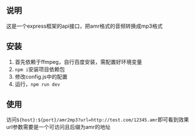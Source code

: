 ## 说明
这是一个express框架的api接口，把amr格式的音频转换成mp3格式

## 安装
1. 首先依赖于ffmpeg，自行百度安装，需配置好环境变量
2. `npm i`安装项目依赖包
3. 修改config.js中的配置
4. 运行，`npm run dev`

## 使用
访问`${host}:${port}/amr2mp3?url=http://test.com/12345.amr`即可看到效果<br>
url参数需要是一个可访问且后缀为amr的地址